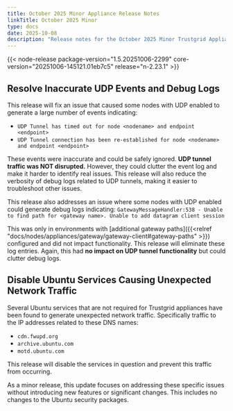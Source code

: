 ```yaml
---
title: October 2025 Minor Appliance Release Notes
linkTitle: October 2025 Minor
type: docs
date: 2025-10-08
description: "Release notes for the October 2025 Minor Trustgrid Appliance release"
---
```


{{< node-release package-version="1.5.20251006-2299" core-version="20251006-145121.01eb7c5" release="n-2.23.1" >}}


## Resolve Inaccurate UDP Events and Debug Logs
This release will fix an issue that caused some nodes with UDP enabled to generate a large number of events indicating:
- `UDP Tunnel has timed out for node <nodename> and endpoint <endpoint>`
- `UDP Tunnel connection has been re-established for node <nodename> and endpoint <endpoint>`


These events were inaccurate and could be safely ignored. **UDP tunnel traffic was NOT disrupted.** However, they could clutter the event log and make it harder to identify real issues. This release will also reduce the verbosity of debug logs related to UDP tunnels, making it easier to troubleshoot other issues.

This release also addresses an issue where some nodes with UDP enabled could generate debug logs indicating:
`GatewayMessageHandler:538 - Unable to find path for <gateway name>. Unable to add datagram client session`

This was only in environments with [additional gateway paths]({{<relref "docs/nodes/appliances/gateway/gateway-client#gateway-paths" >}}) configured and did not impact functionality. This release will eliminate these log entries. Again, this had **no impact on UDP tunnel functionality** but could clutter debug logs.

## Disable Ubuntu Services Causing Unexpected Network Traffic
Several Ubuntu services that are not required for Trustgrid appliances have been found to generate unexpected network traffic. Specifically traffic to the IP addresses related to these DNS names:
- `cdn.fwupd.org`
- `archive.ubuntu.com`
- `motd.ubuntu.com`

This release will disable the services in question and prevent this traffic from occurring. 

As a minor release, this update focuses on addressing these specific issues without introducing new features or significant changes. This includes no changes to the Ubuntu security packages. 